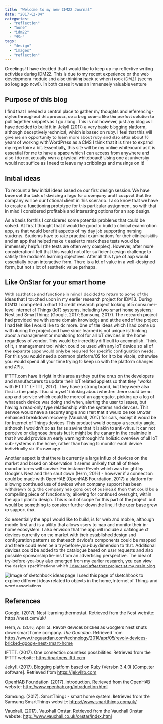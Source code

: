 ```yaml
---
title: "Welcome to my new IDM22 Journal"
date: "2017-02-04"
categories: 
  - "reflection"
  - "hone"
  - "idm22"
  - "MSc"
tags: 
  - "design"
  - "images"
  - "reflection"
---
```


Greetings! I have decided that I would like to keep up my reflective writing activities during IDM22.
This is due to my recent experience on the web development module and also thinking back to when I took IDM21 (seems so long ago now!).
In both cases it was an immensely valuable venture.

## Purpose of this blog

I find that I needed a central place to gather my thoughts and referencing-styles throughout this process,
so a blog seems like the perfect solution to pull together snippets as I go along. This is not
however, just any blog as I have decided to build it in Jekyll (2017) a very basic blogging platform,
although deceptively technical, which is based on ruby. I feel that this will give me an opportunity
to learn more about ruby and also after about 10 years of working with WordPress as a CMS I think
that it is time to expand my repertoire a bit. Essentially, this site will be my online whiteboard as it
is essential for me to have a space which I can access from anywhere and also I do not actually own a physical
whiteboard! Using one at university would not suffice as I need to leave my scribblings and musings on it!

## Initial ideas

To recount a few initial ideas based on our first design session. We have been set the task of devising a logo for a company
and I suspect that the company will be our fictional client in this scenario. 
I also know that we have to create a functioning prototype for this particular assignment, so with that in mind I considered 
profitable and interesting options for an app design.

As a basis for this I considered some potential problems that could be solved.
At first I thought that it would be good to build a clinical examination app, as that would
benefit aspects of my day job supporting nursing students.
Students have to take practical examinations for their clinical skills and an app that helped make it easier to
 mark these tests would be immensely helpful (the tests are often very complex). However, after more consideration
 I felt that this would not offer sufficient design challenge to satisfy the module's learning objectives.
 After all this type of app would essentially be an interactive form. There is a lot of value in a well-designed form, but not a lot of
 aesthetic value perhaps.

 ## Like OnStar for your smart home

 With aesthetics and functions in mind I decided to return to some of the ideas that I touched upon in my earlier research project for IDM13.
 During IDM13 I completed a short 10 credit research project looking at 5 consumer-level Internet of Things (IoT) systems, including two smart home systems; Nest and SmartThings (Google, 2017; Samsung, 2017).
 The research project had provided me with some domain knowledge and at the end of the project I had felt like I would like to do more. One of the ideas which I had come up with
 during the project and have since learned is not unique is thinking about a management or monitoring tool for all IoT devices in the home regardless of vendor.
 This would be incredibly difficult to accomplish. Think of it, a management tool which could be used with any IoT device so all of the separate apps
 would only be required for specific configuration needs. For this you would need a common platform/OS for it to be viable,
 otherwise you would spend all your time trying to keep up with the platform changes and APIs.

 IFTTT.com have it right in this area as they put the onus on the developers and manufacturers to update their IoT related applets so that they "works with IFTTT" (IFTTT, 2017).
 They have a strong brand, but they were also first to the party. I found myself thinking about whether there could be an app and service which could be more of an aggregator, picking up a log of what each device was
 doing and when, alerting the user to issues, but having a read-only type relationship with the systems and devices. This service would have a
 security angle and I felt that it would be like OnStar enhanced breakdown recovery (Vauxhall, 2017) for cars, except it would be for Internet of Things devices.
 This product would occupy a security angle, although I wouldn't go as far as saying that it is akin to anti-virus, it can not perceive or diagnose threats but it might be the canary in the coalmine in that it would
 provide an early warning through it's holistic overview of all IoT sub-systems in the home, rather than having to monitor each device individually via it's own app.

 Another aspect is that there is currently a large influx of devices on the market and based on observation it seems unlikely that all of these manufacturers will survive.
 For instance Revolv which was bought by Google's Nest and then shut down (Hern, 2016) - however if a connection could be made with OpenHAB (OpenHAB Foundation, 2017) a platform for allowing continued use of devices when company support has been withdrawn (e.g. the company has gone out of business) then
 that could be a compelling piece of functionality, allowing for continued oversight, within the app I plan to design. This is out of scope for this part of the project, but would be something to consider
 further down the line, if the user base grew to support that.

 So essentially the app I would like to build, is for web and mobile, although mobile first and is a utility that allows users to map and monitor their in-home ecosystem.
 I also envision that the app will include a catalogue of devices currently on the market with their established design and configuration patterns so that each device's components could be mapped and there could even be
 a try-before-you-buy dimension to that. Additional devices could be added to the catalogue based on user requests and also possible sponsorship tie-ins from an advertising perspective.
 The idea of try-before-you-buy also emerged from my earlier research, you can view the design specifications which [I devised after that project at my main blog](/post/2016/06/trust-in-iot-app-interfaces-redux/).

![Image of sketchbook ideas page](images/01-Sketchbook-p1.jpg)
I used this page of sketchbook to explore different ideas related to objects in the home, Internet of Things and word associations.

## References

<p class="referencing-style">Google. (2017). Nest learning thermostat. Retrieved from the Nest website: https://nest.com/uk/</p>

<p class="referencing-style">Hern, A. (2016, April 5). Revolv devices bricked as Google's Nest shuts down smart home company. <em>The Guardian</em>. Retrieved from <a href="https://www.theguardian.com/technology/2016/apr/05/revolv-devices-bricked-google-nest-smart-home" title="link to the guardian">https://www.theguardian.com/technology/2016/apr/05/revolv-devices-bricked-google-nest-smart-home</a></p>

<p class="referencing-style">IFTTT. (2017). One connection countless possibilities. Retrieved from the IFTTT website: <a href="https://partners.ifttt.com" title="link to IFTTT.com">https://partners.ifttt.com</a></p>

<p class="referencing-style">Jekyll. (2017). Blogging platform based on Ruby (Version 3.4.0) [Computer software]. Retrieved from <a href="https://jekyllrb.com" title="link to Jekyll main site">https://jekyllrb.com</a></p>

<p class="referencing-style">OpenHAB Foundation. (2017). Introduction. Retrieved from the OpenHAB website: <a href="http://www.openhab.org/introduction.html" title="link to OpenHAB Introduction page">http://www.openhab.org/introduction.html</a></p>

<p class="referencing-style">Samsung. (2017). SmartThings - smart home system. Retrieved from the Samsung SmartThings website: <a href="https://www.smartthings.com/uk/" title="Link to SmartThings UK site">https://www.smartthings.com/uk/</a></p>

<p class="referencing-style">Vauxhall. (2017). Vauxhall Onstar. Retrieved from the Vauxhall Onstar website: <a href="http://www.vauxhall.co.uk/onstar/index.html" title="Link to OnStar site">http://www.vauxhall.co.uk/onstar/index.html</a></p>